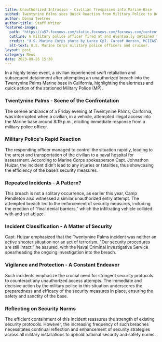 ```yaml
---
title: Unauthorized Intrusion - Civilian Trespasses into Marine Base
subhed: Twentynine Palms sees Quick Reaction from Military Police to Deter Potential Danger
author: Donna Teetree
author-title: Staff Writer
featured-image: 
  path: "https://a57.foxnews.com/static.foxnews.com/foxnews.com/content/uploads/2023/09/720/405/2286861.jpg?ve=1&tl=1"
  cutline: A military police officer fired at and eventually detained the driver of a vehicle that gained unauthorized access to a California Marine base.
  credit: "U.S. Marine Corps photo by Lance Cpl. Careaf Henson, MCIEAST-MCB CAMLEJ Combat Camera/Released"
  alt-text: U.S. Marine Corps military police officers and cruiser.
layout: post
category: News
date: 2023-09-26 15:30
---
```


In a highly tense event, a civilian experienced swift retaliation and subsequent detainment after attempting an unauthorized breach into the Twentynine Palms Marine base in California, highlighting the alertness and quick action of the stationed Military Police (MP).

### Twentynine Palms - Scene of the Confrontation
The serene ambiance of a Friday evening at Twentynine Palms, California, was interrupted when a civilian, in a vehicle, attempted illegal access into the Marine base around 8:19 p.m., eliciting immediate response from a military police officer.

### Military Police's Rapid Reaction
The responding officer managed to control the situation rapidly, leading to the arrest and transportation of the civilian to a naval hospital for assessment. According to Marine Corps spokesperson Capt. Johnathon Huizar, the incident didn’t lead to any injuries or fatalities, thus showcasing the efficiency of the base’s security measures.

### Repeated Incidents - A Pattern?
This breach is not a solitary occurrence, as earlier this year, Camp Pendleton also witnessed a similar unauthorized entry attempt. The attempted breach led to the enforcement of security measures, including the erection of “final denial barriers,” which the infiltrating vehicle collided with and set ablaze.

### Incident Classification - A Matter of Security
Capt. Huizar emphasized that the Twentynine Palms incident was neither an active shooter situation nor an act of terrorism. "Our security procedures are still intact,” he assured, with the Naval Criminal Investigative Service spearheading the ongoing investigation into the breach.

### Vigilance and Protection - A Constant Endeavor
Such incidents emphasize the crucial need for stringent security protocols to counteract any unauthorized access attempts. The immediate and decisive action by the military police in this situation underscores the preparedness and efficacy of the security measures in place, ensuring the safety and sanctity of the base.

### Reflecting on Security Norms
The efficient containment of this incident reassures the strength of existing security protocols. However, the increasing frequency of such breaches necessitates continual reflection and enhancement of security strategies across all military installations to uphold national security and safety norms.
